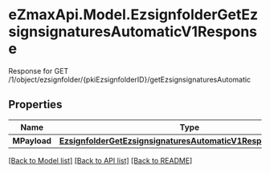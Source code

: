 # eZmaxApi.Model.EzsignfolderGetEzsignsignaturesAutomaticV1Response
Response for GET /1/object/ezsignfolder/{pkiEzsignfolderID}/getEzsignsignaturesAutomatic

## Properties

Name | Type | Description | Notes
------------ | ------------- | ------------- | -------------
**MPayload** | [**EzsignfolderGetEzsignsignaturesAutomaticV1ResponseMPayload**](EzsignfolderGetEzsignsignaturesAutomaticV1ResponseMPayload.md) |  | 

[[Back to Model list]](../README.md#documentation-for-models) [[Back to API list]](../README.md#documentation-for-api-endpoints) [[Back to README]](../README.md)

